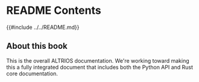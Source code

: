 # README Contents
<!-- toc -->

{{#include ../../README.md}}

## About this book
This is the overall ALTRIOS documentation. We're working toward making this a fully integrated document that includes both the Python API and Rust core documentation. 

